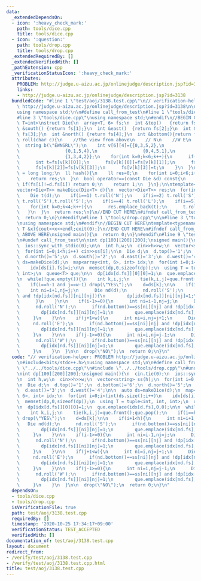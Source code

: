 ```yaml
---
data:
  _extendedDependsOn:
  - icon: ':heavy_check_mark:'
    path: tools/dice.cpp
    title: tools/dice.cpp
  - icon: ':question:'
    path: tools/drop.cpp
    title: tools/drop.cpp
  _extendedRequiredBy: []
  _extendedVerifiedWith: []
  _pathExtension: cpp
  _verificationStatusIcon: ':heavy_check_mark:'
  attributes:
    PROBLEM: http://judge.u-aizu.ac.jp/onlinejudge/description.jsp?id=3138
    links:
    - http://judge.u-aizu.ac.jp/onlinejudge/description.jsp?id=3138
  bundledCode: "#line 1 \"test/aoj/3138.test.cpp\"\n// verification-helper: PROBLEM\
    \ http://judge.u-aizu.ac.jp/onlinejudge/description.jsp?id=3138\n\n#include<bits/stdc++.h>\n\
    using namespace std;\n\n#define call_from_test\n#line 1 \"tools/dice.cpp\"\n\n\
    #line 3 \"tools/dice.cpp\"\nusing namespace std;\n#endif\n//BEGIN CUT HERE\ntemplate<typename\
    \ T=int>\nstruct Die{\n  array<T, 6> fs;\n  int &top()   {return fs[0];}\n  int\
    \ &south() {return fs[1];}\n  int &east()  {return fs[2];}\n  int &west()  {return\
    \ fs[3];}\n  int &north() {return fs[4];}\n  int &bottom(){return fs[5];}\n  void\
    \ roll(char c){\n    //the view from above\n    // N\n    //W E\n    // S\n  \
    \  string b(\"EWNSRL\");\n    int v[6][4]={{0,3,5,2},\n                 {0,2,5,3},\n\
    \                 {0,1,5,4},\n                 {0,4,5,1},\n                 {1,2,4,3},\n\
    \                 {1,3,4,2}};\n    for(int k=0;k<6;k++){\n      if(b[k]!=c) continue;\n\
    \      int t=fs[v[k][0]];\n      fs[v[k][0]]=fs[v[k][1]];\n      fs[v[k][1]]=fs[v[k][2]];\n\
    \      fs[v[k][2]]=fs[v[k][3]];\n      fs[v[k][3]]=t;\n    }\n  }\n  using ll\
    \ = long long;\n  ll hash(){\n    ll res=0;\n    for(int i=0;i<6;i++) res=res*256+fs[i];\n\
    \    return res;\n  }\n  bool operator==(const Die &d) const{\n    for(int i=0;i<6;i++)\
    \ if(fs[i]!=d.fs[i]) return 0;\n    return 1;\n  }\n};\n\ntemplate<typename T>\n\
    vector<Die<T>> makeDice(Die<T> d){\n  vector<Die<T>> res;\n  for(int i=0;i<6;i++){\n\
    \    Die t(d);\n    if(i==1) t.roll('N');\n    if(i==2) t.roll('S');\n    if(i==3)\
    \ t.roll('S'),t.roll('S');\n    if(i==4) t.roll('L');\n    if(i==5) t.roll('R');\n\
    \    for(int k=0;k<4;k++){\n      res.emplace_back(t);\n      t.roll('E');\n \
    \   }\n  }\n  return res;\n}\n//END CUT HERE\n#ifndef call_from_test\nsigned main(){\n\
    \  return 0;\n}\n#endif\n#line 1 \"tools/drop.cpp\"\n\n#line 3 \"tools/drop.cpp\"\
    \nusing namespace std;\n#endif\n//BEGIN CUT HERE\ntemplate<typename T> void drop(const\
    \ T &x){cout<<x<<endl;exit(0);}\n//END CUT HERE\n#ifndef call_from_test\n//INSERT\
    \ ABOVE HERE\nsigned main(){\n  return 0;\n}\n#endif\n#line 9 \"test/aoj/3138.test.cpp\"\
    \n#undef call_from_test\n\nint dp[100][200][200];\nsigned main(){\n  cin.tie(0);\n\
    \  ios::sync_with_stdio(0);\n\n  int h,w;\n  cin>>h>>w;\n  vector<string> ss(h);\n\
    \  for(int i=0;i<h;i++) cin>>ss[i];\n\n  Die d;\n  d.top()='1';\n  d.bottom()='6';\n\
    \  d.north()='5';\n  d.south()='2';\n  d.east()='3';\n  d.west()='4';\n\n  auto\
    \ ds=makeDice(d);\n  map<array<int, 6>, int> idx;\n  for(int i=0;i<(int)ds.size();i++)\n\
    \    idx[ds[i].fs]=i;\n\n  memset(dp,0,sizeof(dp));\n  using T = tuple<int, int,\
    \ int>;\n  queue<T> que;\n\n  dp[idx[d.fs]][0][0]=1;\n  que.emplace(idx[d.fs],0,0);\n\
    \n  while(!que.empty()){\n    int k,i,j;\n    tie(k,i,j)=que.front();que.pop();\n\
    \    if(i==h-1 and j==w-1) drop(\"YES\");\n    d=ds[k];\n\n    if(i+1<h){\n  \
    \    int ni=i+1,nj=j;\n      Die nd(d);\n      nd.roll('S');\n      if(nd.bottom()==ss[ni][nj]\
    \ and !dp[idx[nd.fs]][ni][nj]){\n        dp[idx[nd.fs]][ni][nj]=1;\n        que.emplace(idx[nd.fs],ni,nj);\n\
    \      }\n    }\n\n    if(i-1>=0){\n      int ni=i-1,nj=j;\n      Die nd(d);\n\
    \      nd.roll('N');\n      if(nd.bottom()==ss[ni][nj] and !dp[idx[nd.fs]][ni][nj]){\n\
    \        dp[idx[nd.fs]][ni][nj]=1;\n        que.emplace(idx[nd.fs],ni,nj);\n \
    \     }\n    }\n\n    if(j+1<w){\n      int ni=i,nj=j+1;\n      Die nd(d);\n \
    \     nd.roll('E');\n      if(nd.bottom()==ss[ni][nj] and !dp[idx[nd.fs]][ni][nj]){\n\
    \        dp[idx[nd.fs]][ni][nj]=1;\n        que.emplace(idx[nd.fs],ni,nj);\n \
    \     }\n    }\n\n    if(j-1>=0){\n      int ni=i,nj=j-1;\n      Die nd(d);\n\
    \      nd.roll('W');\n      if(nd.bottom()==ss[ni][nj] and !dp[idx[nd.fs]][ni][nj]){\n\
    \        dp[idx[nd.fs]][ni][nj]=1;\n        que.emplace(idx[nd.fs],ni,nj);\n \
    \     }\n    }\n  }\n\n  drop(\"NO\");\n  return 0;\n}\n"
  code: "// verification-helper: PROBLEM http://judge.u-aizu.ac.jp/onlinejudge/description.jsp?id=3138\n\
    \n#include<bits/stdc++.h>\nusing namespace std;\n\n#define call_from_test\n#include\
    \ \"../../tools/dice.cpp\"\n#include \"../../tools/drop.cpp\"\n#undef call_from_test\n\
    \nint dp[100][200][200];\nsigned main(){\n  cin.tie(0);\n  ios::sync_with_stdio(0);\n\
    \n  int h,w;\n  cin>>h>>w;\n  vector<string> ss(h);\n  for(int i=0;i<h;i++) cin>>ss[i];\n\
    \n  Die d;\n  d.top()='1';\n  d.bottom()='6';\n  d.north()='5';\n  d.south()='2';\n\
    \  d.east()='3';\n  d.west()='4';\n\n  auto ds=makeDice(d);\n  map<array<int,\
    \ 6>, int> idx;\n  for(int i=0;i<(int)ds.size();i++)\n    idx[ds[i].fs]=i;\n\n\
    \  memset(dp,0,sizeof(dp));\n  using T = tuple<int, int, int>;\n  queue<T> que;\n\
    \n  dp[idx[d.fs]][0][0]=1;\n  que.emplace(idx[d.fs],0,0);\n\n  while(!que.empty()){\n\
    \    int k,i,j;\n    tie(k,i,j)=que.front();que.pop();\n    if(i==h-1 and j==w-1)\
    \ drop(\"YES\");\n    d=ds[k];\n\n    if(i+1<h){\n      int ni=i+1,nj=j;\n   \
    \   Die nd(d);\n      nd.roll('S');\n      if(nd.bottom()==ss[ni][nj] and !dp[idx[nd.fs]][ni][nj]){\n\
    \        dp[idx[nd.fs]][ni][nj]=1;\n        que.emplace(idx[nd.fs],ni,nj);\n \
    \     }\n    }\n\n    if(i-1>=0){\n      int ni=i-1,nj=j;\n      Die nd(d);\n\
    \      nd.roll('N');\n      if(nd.bottom()==ss[ni][nj] and !dp[idx[nd.fs]][ni][nj]){\n\
    \        dp[idx[nd.fs]][ni][nj]=1;\n        que.emplace(idx[nd.fs],ni,nj);\n \
    \     }\n    }\n\n    if(j+1<w){\n      int ni=i,nj=j+1;\n      Die nd(d);\n \
    \     nd.roll('E');\n      if(nd.bottom()==ss[ni][nj] and !dp[idx[nd.fs]][ni][nj]){\n\
    \        dp[idx[nd.fs]][ni][nj]=1;\n        que.emplace(idx[nd.fs],ni,nj);\n \
    \     }\n    }\n\n    if(j-1>=0){\n      int ni=i,nj=j-1;\n      Die nd(d);\n\
    \      nd.roll('W');\n      if(nd.bottom()==ss[ni][nj] and !dp[idx[nd.fs]][ni][nj]){\n\
    \        dp[idx[nd.fs]][ni][nj]=1;\n        que.emplace(idx[nd.fs],ni,nj);\n \
    \     }\n    }\n  }\n\n  drop(\"NO\");\n  return 0;\n}\n"
  dependsOn:
  - tools/dice.cpp
  - tools/drop.cpp
  isVerificationFile: true
  path: test/aoj/3138.test.cpp
  requiredBy: []
  timestamp: '2020-10-25 17:34:17+09:00'
  verificationStatus: TEST_ACCEPTED
  verifiedWith: []
documentation_of: test/aoj/3138.test.cpp
layout: document
redirect_from:
- /verify/test/aoj/3138.test.cpp
- /verify/test/aoj/3138.test.cpp.html
title: test/aoj/3138.test.cpp
---
```


